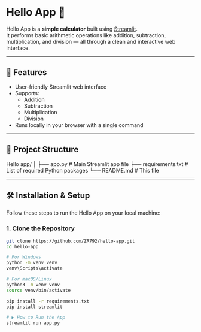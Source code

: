 # Hello App 🧮

Hello App is a **simple calculator** built using [Streamlit](https://streamlit.io/).  
It performs basic arithmetic operations like addition, subtraction, multiplication, and division — all through a clean and interactive web interface.

---

## 🚀 Features

- User-friendly Streamlit web interface
- Supports:
  - Addition
  - Subtraction
  - Multiplication
  - Division
- Runs locally in your browser with a single command

---

## 📁 Project Structure


Hello app/
│
├── app.py # Main Streamlit app file
├── requirements.txt # List of required Python packages
└── README.md # This file



---

## 🛠️ Installation & Setup

Follow these steps to run the Hello App on your local machine:

### 1. Clone the Repository

```bash
git clone https://github.com/ZR792/hello-app.git
cd hello-app

# For Windows
python -m venv venv
venv\Scripts\activate

# For macOS/Linux
python3 -m venv venv
source venv/bin/activate

pip install -r requirements.txt
pip install streamlit

# ▶️ How to Run the App
streamlit run app.py


